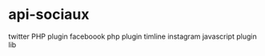 # api-sociaux
twitter
  PHP plugin
faceboook
  php plugin timline
instagram
  javascript plugin lib
